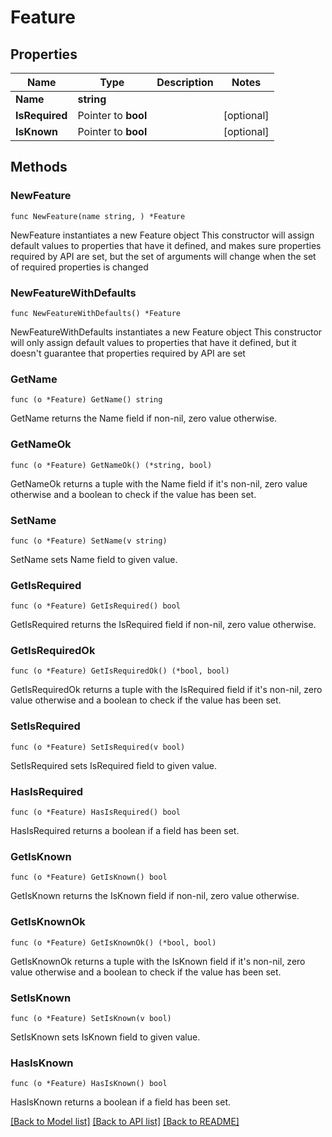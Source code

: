 # Feature

## Properties

Name | Type | Description | Notes
------------ | ------------- | ------------- | -------------
**Name** | **string** |  | 
**IsRequired** | Pointer to **bool** |  | [optional] 
**IsKnown** | Pointer to **bool** |  | [optional] 

## Methods

### NewFeature

`func NewFeature(name string, ) *Feature`

NewFeature instantiates a new Feature object
This constructor will assign default values to properties that have it defined,
and makes sure properties required by API are set, but the set of arguments
will change when the set of required properties is changed

### NewFeatureWithDefaults

`func NewFeatureWithDefaults() *Feature`

NewFeatureWithDefaults instantiates a new Feature object
This constructor will only assign default values to properties that have it defined,
but it doesn't guarantee that properties required by API are set

### GetName

`func (o *Feature) GetName() string`

GetName returns the Name field if non-nil, zero value otherwise.

### GetNameOk

`func (o *Feature) GetNameOk() (*string, bool)`

GetNameOk returns a tuple with the Name field if it's non-nil, zero value otherwise
and a boolean to check if the value has been set.

### SetName

`func (o *Feature) SetName(v string)`

SetName sets Name field to given value.


### GetIsRequired

`func (o *Feature) GetIsRequired() bool`

GetIsRequired returns the IsRequired field if non-nil, zero value otherwise.

### GetIsRequiredOk

`func (o *Feature) GetIsRequiredOk() (*bool, bool)`

GetIsRequiredOk returns a tuple with the IsRequired field if it's non-nil, zero value otherwise
and a boolean to check if the value has been set.

### SetIsRequired

`func (o *Feature) SetIsRequired(v bool)`

SetIsRequired sets IsRequired field to given value.

### HasIsRequired

`func (o *Feature) HasIsRequired() bool`

HasIsRequired returns a boolean if a field has been set.

### GetIsKnown

`func (o *Feature) GetIsKnown() bool`

GetIsKnown returns the IsKnown field if non-nil, zero value otherwise.

### GetIsKnownOk

`func (o *Feature) GetIsKnownOk() (*bool, bool)`

GetIsKnownOk returns a tuple with the IsKnown field if it's non-nil, zero value otherwise
and a boolean to check if the value has been set.

### SetIsKnown

`func (o *Feature) SetIsKnown(v bool)`

SetIsKnown sets IsKnown field to given value.

### HasIsKnown

`func (o *Feature) HasIsKnown() bool`

HasIsKnown returns a boolean if a field has been set.


[[Back to Model list]](../README.md#documentation-for-models) [[Back to API list]](../README.md#documentation-for-api-endpoints) [[Back to README]](../README.md)



